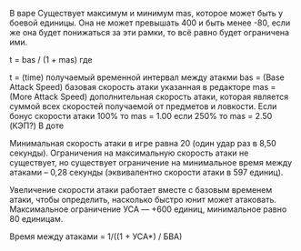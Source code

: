   В варе
Существует максимум и минимум mas, которое может быть у боевой единицы. Она не может превышать 400 и быть менее -80, если же она будет понижаться за эти рамки, то всё равно будет ограничена ими. 

t = bas / (1 + mas) 
где 

t = (time) получаемый временной интервал между атакми 
bas = (Base Attack Speed) базовая скорость атаки указанная в редакторе 
mas = (More Attack Speed) дополнительная скорость атаки, которая является суммой всех скоростей получаемой от предметов и ловкости. Если бонус скорости атаки 100% то mas = 1.00 если 250% то mas = 2.50 (КЭП?) 
  В доте
  
Минимальная скорость атаки в игре равна 20 (один удар раз в 8,50 секунды). Ограничения на максимальную скорость атаки не существует, но существует ограничение на минимальное время между атаками – 0,28 секунды (эквивалентно скорости атаки в 597 единиц).

Увеличение скорости атаки работает вместе с базовым временем атаки, чтобы определить, насколько быстро юнит может атаковать. Максимальное ограничение УСА — +600 единиц, минимальное равно 80 единицам.

Время между атаками = 1/((1 + УСА*) / БВА)

